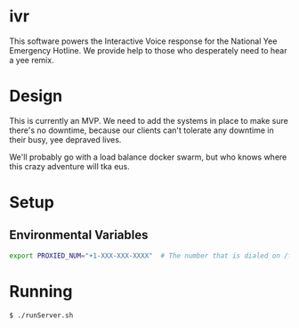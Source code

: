 ivr
===

This software powers the Interactive Voice response for the
National Yee Emergency Hotline. We provide help to those who
desperately need to hear a yee remix.

# Design

This is currently an MVP. We need to add the systems in place to
make sure there's no downtime, because our clients can't tolerate
any downtime in their busy, yee depraved lives.

We'll probably go with a load balance docker swarm, but who knows
where this crazy adventure will tka eus.


# Setup

## Environmental Variables

```bash
export PROXIED_NUM="+1-XXX-XXX-XXXX"  # The number that is dialed on /forward
```

# Running

`$ ./runServer.sh`
